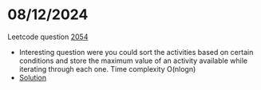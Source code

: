 # 08/12/2024

Leetcode question [2054](https://leetcode.com/problems/two-best-non-overlapping-events/description/?envType=daily-question&envId=2024-12-08)
 - Interesting question were you could sort the activities based on certain conditions and store the maximum value of an activity available while iterating through each one. Time complexity O(nlogn)
 - [Solution](https://github.com/sineOnTan/leetcode/blob/main/2054.cpp)
